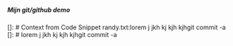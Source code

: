 ##### Mijn git/github demo

[]: # Context from Code Snippet randy.txt:lorem j jkh kj kjh kjhgit commit -a
[]: # lorem j jkh kj kjh kjhgit commit -a
